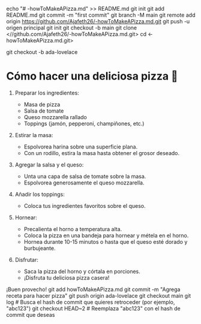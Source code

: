 echo "# -howToMakeAPizza.md" >> README.md 
git init 
git add README.md 
git commit -m "first commit" 
git branch -M main 
git remote add origin https://github.com/Ajafeth26/-howToMakeAPizza.md.git
 git push -u origen principal
git init
git checkout -b main
git clone <//github.com/Ajafeth26/-howToMakeAPizza.md.git>
cd <-howToMakeAPizza.md.git>

git checkout -b ada-lovelace
# Cómo hacer una deliciosa pizza 🍕

1. Preparar los ingredientes:
   - Masa de pizza
   - Salsa de tomate
   - Queso mozzarella rallado
   - Toppings (jamón, pepperoni, champiñones, etc.)

2. Estirar la masa:
   - Espolvorea harina sobre una superficie plana.
   - Con un rodillo, estira la masa hasta obtener el grosor deseado.

3. Agregar la salsa y el queso:
   - Unta una capa de salsa de tomate sobre la masa.
   - Espolvorea generosamente el queso mozzarella.

4. Añadir los toppings:
   - Coloca tus ingredientes favoritos sobre el queso.

5. Hornear:
   - Precalienta el horno a temperatura alta.
   - Coloca la pizza en una bandeja para hornear y métela en el horno.
   - Hornea durante 10-15 minutos o hasta que el queso esté dorado y burbujeante.

6. Disfrutar:
   - Saca la pizza del horno y córtala en porciones.
   - ¡Disfruta tu deliciosa pizza casera!

¡Buen provecho!
git add howToMakeAPizza.md
git commit -m "Agrega receta para hacer pizza"
git push origin ada-lovelace
git checkout main
git log  # Busca el hash de commit que quieres retroceder (por ejemplo, "abc123")
git checkout HEAD~2  # Reemplaza "abc123" con el hash de commit que deseas

